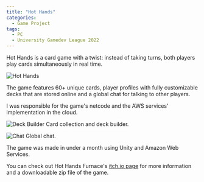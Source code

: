 ```yaml
---
title: "Hot Hands"
categories:
  - Game Project
tags:
  - PC
  - University Gamedev League 2022
---
```


Hot Hands is a card game with a twist: instead of taking turns, both players play cards simultaneously in real time.

![Hot Hands]({{site.url}}{{site.baseurl}}/assets/images/hot-hands.png)

The game features 60+ unique cards, player profiles with fully customizable decks that are stored online and a global chat for talking to other players.

I was responsible for the game's netcode and the AWS services' implementation in the cloud.

![Deck Builder]({{site.url}}{{site.baseurl}}/assets/images/hh-deck-builder.png)
Card collection and deck builder.

![Chat]({{site.url}}{{site.baseurl}}/assets/images/hh-chat.png)
Global chat.

The game was made in under a month using Unity and Amazon Web Services.

You can check out Hot Hands Furnace's [itch.io page][website] for more information and a downloadable zip file of the game.

[website]: https://hunnydragon.itch.io/hothandsfurnace
